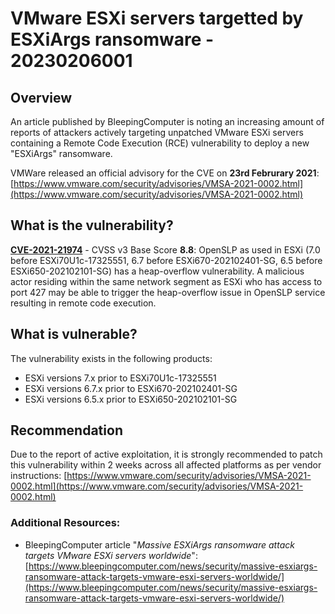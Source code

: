 # VMware ESXi servers targetted by ESXiArgs ransomware - 20230206001

## Overview
An article published by BleepingComputer is noting an increasing amount of reports of attackers actively targeting unpatched VMware ESXi servers containing a Remote Code Execution (RCE) vulnerability to deploy a new "ESXiArgs" ransomware.

VMWare released an official advisory for the CVE on **23rd Februrary 2021**: [https://www.vmware.com/security/advisories/VMSA-2021-0002.html](https://www.vmware.com/security/advisories/VMSA-2021-0002.html)

## What is the vulnerability?
[**CVE-2021-21974**](https://cve.mitre.org/cgi-bin/cvename.cgi?name=CVE-2021-21974) - CVSS v3 Base Score **8.8**: OpenSLP as used in ESXi (7.0 before ESXi70U1c-17325551, 6.7 before ESXi670-202102401-SG, 6.5 before ESXi650-202102101-SG) has a heap-overflow vulnerability. A malicious actor residing within the same network segment as ESXi who has access to port 427 may be able to trigger the heap-overflow issue in OpenSLP service resulting in remote code execution.

## What is vulnerable?
The vulnerability exists in the following products:
- ESXi versions 7.x prior to ESXi70U1c-17325551
- ESXi versions 6.7.x prior to ESXi670-202102401-SG
- ESXi versions 6.5.x prior to ESXi650-202102101-SG

## Recommendation
Due to the report of active exploitation, it is strongly recommended to patch this vulnerability within 2 weeks across all affected platforms as per vendor instructions: [https://www.vmware.com/security/advisories/VMSA-2021-0002.html](https://www.vmware.com/security/advisories/VMSA-2021-0002.html)

### Additional Resources:
- BleepingComputer article "*Massive ESXiArgs ransomware attack targets VMware ESXi servers worldwide*": [https://www.bleepingcomputer.com/news/security/massive-esxiargs-ransomware-attack-targets-vmware-esxi-servers-worldwide/](https://www.bleepingcomputer.com/news/security/massive-esxiargs-ransomware-attack-targets-vmware-esxi-servers-worldwide/)
